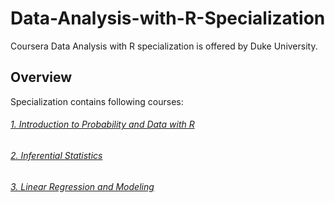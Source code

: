 # **Data-Analysis-with-R-Specialization**
Coursera Data Analysis with R specialization is offered by Duke University.
## **Overview**
Specialization contains following courses:
###### [1. Introduction to Probability and Data with R](https://github.com/Serena6688/Data-Analysis-with-R-Specialization/tree/main/Introduction%20to%20Probability%20and%20Data%20with%20R)
###### [2. Inferential Statistics](https://github.com/Serena6688/Data-Analysis-with-R-Specialization/tree/main/Inferential%20Statistics)
###### [3. Linear Regression and Modeling](https://github.com/Serena6688/Data-Analysis-with-R-Specialization/tree/main/Linear%20Regression%20and%20Modeling)
